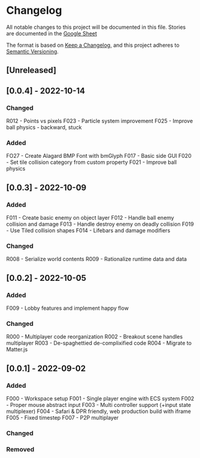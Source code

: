 # Changelog

All notable changes to this project will be documented in this file.
Stories are documented in the [Google Sheet](https://docs.google.com/spreadsheets/d/13b3E--tV5_pL1qsZSG30b8ikwGA62dSdgp5JDE4nkDE/edit?usp=sharing)

The format is based on [Keep a Changelog](https://keepachangelog.com/en/1.0.0/),
and this project adheres to [Semantic Versioning](https://semver.org/spec/v2.0.0.html).

## [Unreleased]

## [0.0.4] - 2022-10-14

### Changed

R012 - Points vs pixels
F023 - Particle system improvement
F025 - Improve ball physics - backward, stuck

### Added

FO27 - Create Alagard BMP Font with bmGlyph
F017 - Basic side GUI
F020 - Set tile collision category from custom property
F021 - Improve ball physics

## [0.0.3] - 2022-10-09

### Added

F011 - Create basic enemy on object layer
F012 - Handle ball enemy collision and damage
F013 - Handle destroy enemy on deadly collision
F019 - Use Tiled collision shapes
F014 - Lifebars and damage modifiers

### Changed

R008 - Serialize world contents
R009 - Rationalize runtime data and data

## [0.0.2] - 2022-10-05

### Added

F009 - Lobby features and implement happy flow

### Changed

R000 - Multiplayer code reorganization
R002 - Breakout scene handles multiplayer
R003 - De-spaghettied de-complixified code
R004 - Migrate to Matter.js

## [0.0.1] - 2022-09-02

### Added

F000 - Workspace setup
F001 - Single player engine with ECS system
F002 - Proper mouse abstract input
F003 - Multi controller support (+input state multiplexer)
F004 - Safari & DPR friendly, web production build with iframe
F005 - Fixed timestep
F007 - P2P multiplayer

### Changed

### Removed
